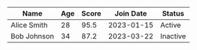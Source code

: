 | Name | Age | Score | Join Date | Status |
|------|-----|-------|-----------|---------|
| Alice Smith | 28 | 95.5 | 2023-01-15 | Active |
| Bob Johnson | 34 | 87.2 | 2023-03-22 | Inactive |
